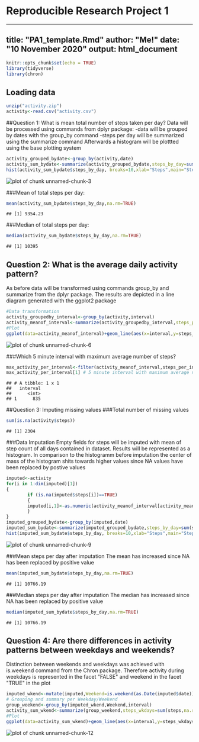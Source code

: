 Reproducible Research Project 1
===============================
---
title: "PA1_template.Rmd"
author: "Me!"
date: "10 November 2020"
output: html_document
---


```r
knitr::opts_chunk$set(echo = TRUE)
library(tidyverse)
library(chron)
```

## Loading data

```r
unzip("activity.zip")
activity<-read.csv("activity.csv")
```


##Question 1: What is mean total number of steps taken per day?
Data will be processed using commands from dplyr package:
-data will be grouped by dates with the group_by command 
-steps per day will be summarized using the summarize command 
Afterwards a histogram will be plottted using the base plotting system

```r
activity_grouped_bydate<-group_by(activity,date)
activity_sum_bydate<-summarize(activity_grouped_bydate,steps_by_day=sum(steps,na.rm=TRUE))
hist(activity_sum_bydate$steps_by_day, breaks=10,xlab="Steps",main="Steps by day")
```

![plot of chunk unnamed-chunk-3](figure/unnamed-chunk-3-1.png)

###Mean of total steps per day:

```r
mean(activity_sum_bydate$steps_by_day,na.rm=TRUE)
```

```
## [1] 9354.23
```

###Median of total steps per day:

```r
median(activity_sum_bydate$steps_by_day,na.rm=TRUE)
```

```
## [1] 10395
```


## Question 2: What is the average daily activity pattern?
As before data will be transformed using commands group_by and summarize from the dplyr package. The results are depicted in a line diagram generated with the ggplot2 package

```r
#Data transformation
activity_groupedby_interval<-group_by(activity,interval)
activity_meanof_interval<-summarize(activity_groupedby_interval,steps_per_interval=mean(steps,na.rm=TRUE))
#Plot
ggplot(data=activity_meanof_interval)+geom_line(aes(x=interval,y=steps_per_interval))+theme_classic()+labs(title="Daily Activity Pattern",y="Steps per Interval",x="#-5min Interval")
```

![plot of chunk unnamed-chunk-6](figure/unnamed-chunk-6-1.png)

###Which 5 minute interval with maximum average number of steps?

```r
max_activity_per_interval<-filter(activity_meanof_interval,steps_per_interval==max(activity_meanof_interval$steps_per_interval))
max_activity_per_interval[1] # 5 minute interval with maximum average number of steps
```

```
## # A tibble: 1 x 1
##   interval
##      <int>
## 1      835
```


##Question 3: Imputing missing values
###Total number of missing values

```r
sum(is.na(activity$steps))
```

```
## [1] 2304
```

###Data Imputation 
Empty fields for steps will be imputed with mean of step count of all days contained in dataset. Results will be represented as a histogram. In comparison to the histogramm before imputation the center of mass of the histogram shits towards higher values since NA values have been replaced by postive values

```r
imputed<-activity
for(i in 1:dim(imputed)[1])
{
        if (is.na(imputed$steps[i])==TRUE)
        {
        imputed[i,1]<-as.numeric(activity_meanof_interval[activity_meanof_interval$interval==imputed$interval[i],2])
        }        
}
imputed_grouped_bydate<-group_by(imputed,date)
imputed_sum_bydate<-summarize(imputed_grouped_bydate,steps_by_day=sum(steps,na.rm=TRUE))
hist(imputed_sum_bydate$steps_by_day, breaks=10,xlab="Steps",main="Steps by day after imputation")
```

![plot of chunk unnamed-chunk-9](figure/unnamed-chunk-9-1.png)

###Mean steps per day after imputation
The mean has increased since NA has been replaced by positive value

```r
mean(imputed_sum_bydate$steps_by_day,na.rm=TRUE)
```

```
## [1] 10766.19
```

###Median steps per day after imputation
The median has increased since NA has been replaced by positive value

```r
median(imputed_sum_bydate$steps_by_day,na.rm=TRUE)
```

```
## [1] 10766.19
```


## Question 4: Are there differences in activity patterns between weekdays and weekends?
Distinction between weekends and weekdays was achieved with is.weekend command from the Chron package. Therefore activity during weekdays is represented in the facet "FALSE" and weekend in the facet "TRUE" in the plot 

```r
imputed_wkend<-mutate(imputed,Weekend=is.weekend(as.Date(imputed$date)))
# Grouping and summary per Weekday/Weekend
group_weekend<-group_by(imputed_wkend,Weekend,interval)
activity_sum_wkend<-summarize(group_weekend,steps_wkdays=sum(steps,na.rm=TRUE))
#Plot
ggplot(data=activity_sum_wkend)+geom_line(aes(x=interval,y=steps_wkdays))+theme_classic()+labs(title="Daily Activity Weekday (False) vs. Weekend (True)",y="Steps per Interval",x="#-5min Interval")+facet_wrap(~ Weekend)
```

![plot of chunk unnamed-chunk-12](figure/unnamed-chunk-12-1.png)


